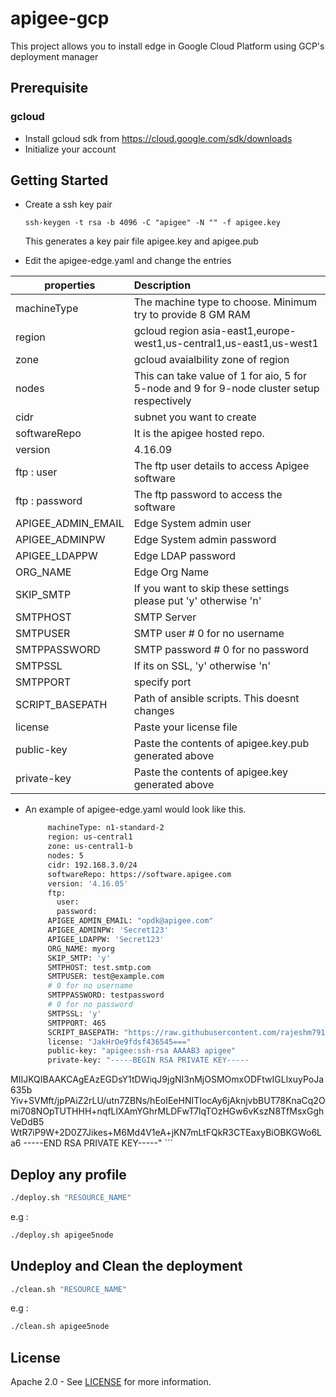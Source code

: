 # apigee-gcp
This project allows you to install edge in Google Cloud Platform using GCP's deployment manager

## Prerequisite

### gcloud
- Install gcloud sdk from https://cloud.google.com/sdk/downloads
- Initialize your account

## Getting Started
- Create a ssh key pair 
    ```
    ssh-keygen -t rsa -b 4096 -C "apigee" -N "" -f apigee.key
    ```
    This generates a key pair file apigee.key and apigee.pub

- Edit the apigee-edge.yaml and change the entries 

| properties        | Description                                                             | 
| ----------------- |:------------------------------------------------------------------| 
| machineType       | The machine type to choose. Minimum try to provide 8 GM RAM       |
| region            | gcloud region asia-east1,europe-west1,us-central1,us-east1,us-west1                                   | 
| zone              | gcloud avaialbility zone of region                                |
| nodes             | This can take value of 1 for aio, 5 for 5-node and 9 for 9-node cluster setup respectively                                                                      |
| cidr              | subnet you want to create                                         |
| softwareRepo      | It is the apigee hosted repo.                                     |
| version           |   4.16.09                 |
| ftp : user        | The ftp user details to access Apigee software                    |
| ftp : password    | The ftp password to access the software                           |
| APIGEE_ADMIN_EMAIL| Edge System admin user                                            |
| APIGEE_ADMINPW    | Edge System admin password                                        |
| APIGEE_LDAPPW     | Edge LDAP password                                                |
| ORG_NAME          | Edge Org Name                                                     |
| SKIP_SMTP         | If you want to skip these settings please put 'y' otherwise 'n'   |
| SMTPHOST          | SMTP Server                                                       |
| SMTPUSER          | SMTP user # 0 for no username                                     |
| SMTPPASSWORD      | SMTP password  # 0 for no password                                |
| SMTPSSL           | If its on SSL, 'y' otherwise 'n'                                  |
| SMTPPORT          | specify port                                                      |
| SCRIPT_BASEPATH   | Path of ansible scripts. This doesnt changes                      |
| license           | Paste your license file                                           |
| public-key        | Paste the contents of apigee.key.pub generated above              |
| private-key       | Paste the contents of apigee.key generated above                  |

- An example of apigee-edge.yaml would look like this. 

    ```sh
         machineType: n1-standard-2
         region: us-central1
         zone: us-central1-b
         nodes: 5
         cidr: 192.168.3.0/24
         softwareRepo: https://software.apigee.com
         version: '4.16.05'
         ftp:
           user: 
           password: 
         APIGEE_ADMIN_EMAIL: "opdk@apigee.com"
         APIGEE_ADMINPW: 'Secret123'
         APIGEE_LDAPPW: 'Secret123'
         ORG_NAME: myorg
         SKIP_SMTP: 'y'
         SMTPHOST: test.smtp.com
         SMTPUSER: test@example.com
         # 0 for no username
         SMTPPASSWORD: testpassword
         # 0 for no password
         SMTPSSL: 'y'
         SMTPPORT: 465
         SCRIPT_BASEPATH: "https://raw.githubusercontent.com/rajeshm7910/apigee-gcp/master/multinode/jinja"
         license: "JakHrOe9fdsf436545==="
         public-key: "apigee:ssh-rsa AAAAB3 apigee"
         private-key: "-----BEGIN RSA PRIVATE KEY-----
MIIJKQIBAAKCAgEAzEGDsY1tDWiqJ9jgNI3nMjOSMOmxODFtwIGLlxuyPoJa635b
Yiv+SVMft/jpPAiZ2rLU/utn7ZBNs/hEoIEeHNITIocAy6jAknjvbBUT78KnaCq2Omi708NOpTUTHHH+nqfLlXAmYGhrMLDFwT7lqTOzHGw6vKszN8TfMsxGghVeDdB5
WtR7iP9W+2D0Z7Jikes+M6Md4V1eA+jKN7mLtFQkR3CTEaxyBiOBKGWo6La6
-----END RSA PRIVATE KEY-----"
    ```

## Deploy any profile
```sh
./deploy.sh "RESOURCE_NAME"
```
e.g :
```sh
./deploy.sh apigee5node
```

## Undeploy and Clean the deployment
```sh
./clean.sh "RESOURCE_NAME"
```
e.g :
```sh
./clean.sh apigee5node
```
## License

Apache 2.0 - See [LICENSE](LICENSE) for more information.

